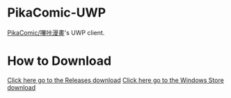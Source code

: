 # PikaComic-UWP
[PikaComic/嗶咔漫畫](https://www.picacomic.com/)'s UWP client.

# How to Download
[Click here go to the Releases download](https://github.com/xiaoyaocz/PikaComic-UWP/releases)
[Click here go to the Windows Store download](ms-windows-store://pdp/?ProductId=9NXBP8FNKBCM)
